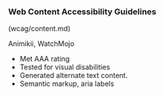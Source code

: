 <h3 class='card__title'>Web Content Accessibility&nbsp;Guidelines</h3>

(wcag/content.md)

Animikii, WatchMojo

- Met AAA rating
- Tested for visual disabilities
- Generated alternate text content.
- Semantic markup, aria labels